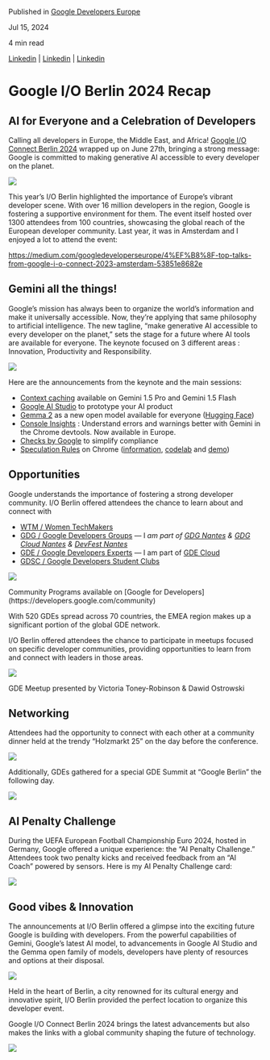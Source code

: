 Published in [Google Developers Europe](https://medium.com/googledeveloperseurope/google-i-o-berlin-2024-recap-fa2735385caf)

Jul 15, 2024

4 min read

[Linkedin](https://www.linkedin.com/posts/jlandure_googleioconnect-gdg-gde-activity-7214634483474460672-hbbI) | [Linkedin](https://www.linkedin.com/posts/jlandure_google-io-berlin-2024-recap-activity-7218596189150064641-h9tC) | [Linkedin](https://www.linkedin.com/posts/jlandure_googleioconnect-tooeasy-activity-7219344099848396800-9mXV)

# Google I/O Berlin 2024 Recap

## AI for Everyone and a Celebration of Developers

Calling all developers in Europe, the Middle East, and Africa! [Google I/O Connect Berlin 2024](https://rsvp.withgoogle.com/events/ioconnect-berlin-2024) wrapped up on June 27th, bringing a strong message: Google is committed to making generative AI accessible to every developer on the planet.

![](https://miro.medium.com/v2/resize:fit:1400/1*9wblP1EYHiCI6j-YiDyNng.png)

This year’s I/O Berlin highlighted the importance of Europe’s vibrant developer scene. With over 16 million developers in the region, Google is fostering a supportive environment for them. The event itself hosted over 1300 attendees from 100 countries, showcasing the global reach of the European developer community. Last year, it was in Amsterdam and I enjoyed a lot to attend the event:

https://medium.com/googledeveloperseurope/4%EF%B8%8F-top-talks-from-google-i-o-connect-2023-amsterdam-53851e8682e

## Gemini all the things!

Google’s mission has always been to organize the world’s information and make it universally accessible. Now, they’re applying that same philosophy to artificial intelligence. The new tagline, “make generative AI accessible to every developer on the planet,” sets the stage for a future where AI tools are available for everyone. The keynote focused on 3 different areas : Innovation, Productivity and Responsibility.

![](https://miro.medium.com/v2/resize:fit:1400/1*w4zAxoBcGqpA2R7LRuDVTw.jpeg)

Here are the announcements from the keynote and the main sessions:

*   [Context caching](https://cloud.google.com/vertex-ai/generative-ai/docs/context-cache/context-cache-overview) available on Gemini 1.5 Pro and Gemini 1.5 Flash
*   [Google AI Studio](https://aistudio.google.com/) to prototype your AI product
*   [Gemma 2](https://developers.googleblog.com/en/gemma-family-and-toolkit-expansion-io-2024/) as a new open model available for everyone ([Hugging Face](https://huggingface.co/docs/transformers/main/en/model_doc/gemma2))
*   [Console Insights](https://developer.chrome.com/docs/devtools/console/understand-messages?hl=fr) : Understand errors and warnings better with Gemini in the Chrome devtools. Now available in Europe.
*   [Checks by Google](https://checks.google.com/) to simplify compliance
*   [Speculation Rules](https://developer.chrome.com/blog/speculation-rules-improvements) on Chrome ([information](https://developer.mozilla.org/en-US/docs/Web/API/Speculation_Rules_API), [codelab](https://codelabs.developers.google.com/speculation-rules) and [demo](https://speculative-rules.glitch.me/common-fruits.html))

## Opportunities

Google understands the importance of fostering a strong developer community. I/O Berlin offered attendees the chance to learn about and connect with

*   [WTM / Women TechMakers](https://developers.google.com/womentechmakers)
*   [GDG / Google Developers Groups](https://developers.google.com/community/gdg) — I _am part of_ [_GDG Nantes_](https://gdg.community.dev/gdg-nantes/) _&_ [_GDG Cloud Nantes_](https://gdg.community.dev/gdg-cloud-nantes/) _&_ [_DevFest Nantes_](https://devfest.gdgnantes.com/en/)
*   [GDE / Google Developers Experts](https://developers.google.com/community/experts) — I am part of [GDE Cloud](https://developers.google.com/profile/u/jlandure)
*   [GDSC / Google Developers Student Clubs](https://developers.google.com/community/gdsc)

![](https://miro.medium.com/v2/resize:fit:1400/1*r0QpR6o8Hlj8c3vfZDrUGg.png)
<figcaption>Community Programs available on [Google for Developers](https://developers.google.com/community)</figcaption>

With 520 GDEs spread across 70 countries, the EMEA region makes up a significant portion of the global GDE network.

I/O Berlin offered attendees the chance to participate in meetups focused on specific developer communities, providing opportunities to learn from and connect with leaders in those areas.

![](https://miro.medium.com/v2/resize:fit:1400/1*nZl_zK-CQQvLLpyVGuEtww.jpeg)
<figcaption>GDE Meetup presented by Victoria Toney-Robinson & Dawid Ostrowski</figcaption>

## Networking

Attendees had the opportunity to connect with each other at a community dinner held at the trendy “Holzmarkt 25” on the day before the conference.

![](https://miro.medium.com/v2/resize:fit:1400/1*UCa2zp7lwDQsnIEhg7FMug.jpeg)

Additionally, GDEs gathered for a special GDE Summit at “Google Berlin” the following day.

![](https://miro.medium.com/v2/resize:fit:1204/1*jbNofD424wuh0_dZpjSwCg.jpeg)

## AI Penalty Challenge

During the UEFA European Football Championship Euro 2024, hosted in Germany, Google offered a unique experience: the “AI Penalty Challenge.” Attendees took two penalty kicks and received feedback from an “AI Coach” powered by sensors. Here is my AI Penalty Challenge card:

![](https://miro.medium.com/v2/resize:fit:1276/1*MuZ3gqBBwzhNuFCP6CXWWA.png)

## Good vibes & Innovation

The announcements at I/O Berlin offered a glimpse into the exciting future Google is building with developers. From the powerful capabilities of Gemini, Google’s latest AI model, to advancements in Google AI Studio and the Gemma open family of models, developers have plenty of resources and options at their disposal.

![](https://miro.medium.com/v2/resize:fit:1400/1*awy9Y3CnzqrOCnB_4ToNlA.jpeg)

Held in the heart of Berlin, a city renowned for its cultural energy and innovative spirit, I/O Berlin provided the perfect location to organize this developer event.

Google I/O Connect Berlin 2024 brings the latest advancements but also makes the links with a global community shaping the future of technology.

![](https://miro.medium.com/v2/resize:fit:1400/1*227RiGqH8DyTv7Gfv7-POQ.png)